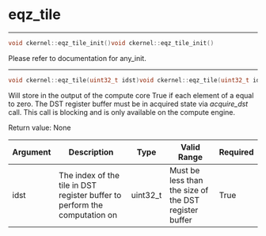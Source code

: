 # eqz_tile

---
```cpp
void ckernel::eqz_tile_init()void ckernel::eqz_tile_init()
```

Please refer to documentation for any_init. 

---
```cpp
void ckernel::eqz_tile(uint32_t idst)void ckernel::eqz_tile(uint32_t idst)
```

Will store in the output of the compute core True if each element of a equal to zero. The DST register buffer must be in acquired state via *acquire_dst* call. This call is blocking and is only available on the compute engine.

Return value: None

| Argument      | Description                                                                | Type      | Valid Range                                           | Required       |
|---------------|----------------------------------------------------------------------------|-----------|-------------------------------------------------------|----------------|
| idst          | The index of the tile in DST register buffer to perform the computation on | uint32_t  | Must be less than the size of the DST register buffer | True           |
